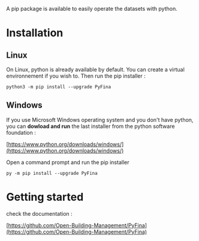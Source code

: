 A pip package is available to easily operate the datasets with python.

# Installation

## Linux

On Linux, python is already available by default. You can create a virtual environnement if you wish to. Then run the pip installer :

```
python3 -m pip install --upgrade PyFina
```

## Windows

If you use Microsoft Windows operating system and you don't have python, you can **dowload and run** the last installer from the python software foundation :

[https://www.python.org/downloads/windows/](https://www.python.org/downloads/windows/)

Open a command prompt and run the pip installer
```
py -m pip install --upgrade PyFina
```

# Getting started

check the documentation :

[https://github.com/Open-Building-Management/PyFina](https://github.com/Open-Building-Management/PyFina)
